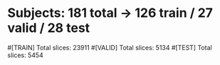 # Subjects: 181 total → 126 train / 27 valid / 28 test
#[TRAIN] Total slices: 23911
#[VALID] Total slices: 5134
#[TEST] Total slices: 5454